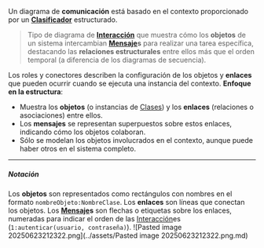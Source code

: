 Un diagrama de **comunicación** está basado en el contexto proporcionado por un **[Clasificador](../assets/Clasificador.md)** estructurado. 
> Tipo de diagrama de **[Interacción](../assets/Interacción.md)** que muestra cómo los **objetos** de un sistema intercambian **[Mensaje](../assets/Mensaje.md)s** para realizar una tarea específica, destacando las **relaciones estructurales** entre ellos más que el orden temporal (a diferencia de los diagramas de secuencia).

Los roles y conectores describen la configuración de los objetos y **enlaces** que pueden ocurrir cuando se ejecuta una instancia del contexto.
**Enfoque en la estructura**:
- Muestra los **objetos** (o instancias de [Clases](../assets/Clases.md)) y los **enlaces** (relaciones o asociaciones) entre ellos.
- Los **mensajes** se representan superpuestos sobre estos enlaces, indicando cómo los objetos colaboran.
- Sólo se modelan los objetos involucrados en el contexto, aunque puede haber otros en el sistema completo.
****
##### **Notación**
Los **objetos** son representados como rectángulos con nombres en el formato `nombreObjeto:NombreClase`.
Los **enlaces** son líneas que conectan los objetos. Los **[Mensaje](../assets/Mensaje.md)s** son flechas o etiquetas sobre los enlaces, numeradas para indicar el orden de las [Interacción](../assets/Interacción.md)es (`1:autenticar(usuario, contraseña)`).
![Pasted image 20250623212322.png](../assets/Pasted image 20250623212322.png.md)